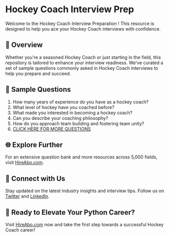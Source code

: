 # Hockey Coach Interview Prep

Welcome to the Hockey Coach Interview Preparation ! This resource is designed to help you ace your Hockey Coach interviews with confidence.

## 🚀 Overview

Whether you're a seasoned Hockey Coach or just starting in the field, this repository is tailored to enhance your interview readiness. We've curated a set of sample questions commonly asked in Hockey Coach interviews to help you prepare and succeed.

## 📝 Sample Questions

1. How many years of experience do you have as a hockey coach?
2. What level of hockey have you coached before?
3. What made you interested in becoming a hockey coach?
4. Can you describe your coaching philosophy?
5. How do you approach team building and fostering team unity?
6. [CLICK HERE FOR MORE QUESTIONS](https://hireabo.com/job/15_0_22/Hockey%20Coach)

## 🌐 Explore Further

For an extensive question bank and more resources across 5,000 fields, visit [HireAbo.com](https://www.hireabo.com).

## 📱 Connect with Us

Stay updated on the latest industry insights and interview tips. Follow us on [Twitter](https://twitter.com/hireabo) and [LinkedIn](https://www.linkedin.com/in/hire-abo-3609972a8/).

## 🚀 Ready to Elevate Your Python Career?

Visit [HireAbo.com](https://www.hireabo.com) now and take the first step towards a successful Hockey Coach career!